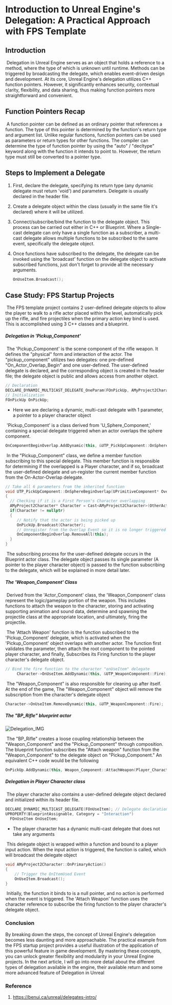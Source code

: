# Introduction to Unreal Engine's Delegation: A Practical Approach with FPS Template

## Introduction

​	Delegation in Unreal Engine serves as an object that holds a reference to a method, where the type of which is unknown until runtime. Methods can be triggered by broadcasting the delegate, which enables event-driven design and development. At its core, Unreal Engine's delegation utilizes C++ function pointers. However, it significantly enhances security, contextual clarity, flexibility, and data sharing, thus making function pointers more straightforward and convenient.

## Function Pointers Recap

​	A function pointer can be defined as an ordinary pointer that references a function. The type of this pointer is determined by the function's return type and argument list. Unlike regular functions, function pointers can be used as parameters or return types for other functions. The compiler can determine the type of function pointer by using the "auto" / "decltype" keyword along with the function it intends to point to. However, the return type must still be converted to a pointer type.

## Steps to Implement a Delegate

1. First, declare the delegate, specifying its return type (any dynamic delegate must return 'void') and parameters. Delegate is usually declared in the header file.

2. Create a delegate object within the class (usually in the same file it's declared) where it will be utilized.

3. Connect/subscribe/bind the function to the delegate object. This process can be carried out either in C++ or Blueprint. Where a Single-cast delegate can only have a single function as a subscriber, a multi-cast delegate allows multiple functions to be subscribed to the same event, specifically the delegate object.

4. Once functions have subscribed to the delegate, the delegate can be invoked using the 'broadcast' function on the delegate object to activate subscribed functions, just don't forget to provide all the necessary arguments.

   ```c++
   OnUseItem.Broadcast();
   ```

## Case Study: FPS Startup Projects

​	The FPS template project contains 2 user-defined delegate objects to allow the player to walk to a rifle actor placed within the level, automatically pick up the rifle, and fire projectiles when the primary action key bind is used. This is accomplished using 3 C++ classes and a blueprint.

##### Delegation in 'Pickup_Component'

​	The 'Pickup_Component' is the scene component of the rifle weapon. It defines the "physical" form and interaction of the actor. The "pickup_component" utilizes two delegates: one pre-defined "On_Actor_Overlap_Begin" and one user-defined. The user-defined delegate is declared, and the corresponding object is created in the header file; the delegate object is public and allows access from another object.

```c++
// Declaration
DECLARE_DYNAMIC_MULTICAST_DELEGATE_OneParam(FOnPickUp, AMyProject2Character*, PickUpCharacter);
// Initialization
FOnPickUp OnPickUp; 
```

- Here we are declaring a dynamic, multi-cast delegate with 1 parameter, a pointer to a player character object

​	'Pickup_Component' is a class derived from 'U_Sphere_Component,' containing a special delegate triggered when an actor overlaps the sphere component. 

```c++
OnComponentBeginOverlap.AddDynamic(this, &UTP_PickUpComponent::OnSphereBeginOverlap); // Register the onSphereBeginOverlap function to OnComponentBeginOverlap (inherited)
```

​	In the "Pickup_Component" class, we define a member function subscribing to this special delegate. This member function is responsible for determining if the overlapped is a Player character, and if so, broadcast the user-defined delegate and un-register the current member function from the On-Actor-Overlap delegate.

```c++
// Take all 6 parameters from the inherited function
void UTP_PickUpComponent::OnSphereBeginOverlap(UPrimitiveComponent* OverlappedComponent, AActor* OtherActor, UPrimitiveComponent* OtherComp, int32 OtherBodyIndex, bool bFromSweep, const FHitResult& SweepResult)
{
  // Checking if it is a First Person's Character overlapping
  AMyProject2Character* Character = Cast<AMyProject2Character>(OtherActor);
  if(Character != nullptr)
  {
     // Notify that the actor is being picked up
     OnPickUp.Broadcast(Character);
     // Unregister from the Overlap Event so it is no longer triggered
     OnComponentBeginOverlap.RemoveAll(this);
  }
}
```

​	The subscribing process for the user-defined delegate occurs in the Blueprint actor class. The delegate object passes its single parameter (A pointer to the player character object) is passed to the function subscribing to the delegate, which will be explained in more detail later.

##### The 'Weapon_Component' Class

​	Derived from the 'Actor_Component' class, the 'Weapon_Component' class represent the logic/gameplay portion of the weapon. This includes functions to attach the weapon to the character, storing and activating supporting animation and sound data, determine and spawning the projectile class at the appropriate location, and ultimately, firing the projectile.

​	The 'Attach Weapon' function is the function subscribed to the 'Pickup_Component' delegate, which is activated when the 'Pickup_Component' object overlaps with another actor. The function first validates the parameter, then attach the root component to the pointed player character, and finally, Subscribes its Firing function to the player character's delegate object.

```c++
// Bind the fire function to the character "onUseItem" delegate
     Character->OnUseItem.AddDynamic(this, &UTP_WeaponComponent::Fire);
```

​	The "Weapon_Component" is also responsible for cleaning up after itself. At the end of the game, The "Weapon_Component" object will remove the subscription from the character's delegate object

```c++
Character->OnUseItem.RemoveDynamic(this, &UTP_WeaponComponent::Fire);
```

##### The "BP_Rifle" blueprint actor

![Delegation_IMG](D:\Code\Gamedev-learning-notes\Engine\Delegation_IMG.png)

​	The "BP_Rifle" creates a loose coupling relationship between the "Weapon_Component" and the "Pickup_Component" through composition. The blueprint function subscribes the "Attach weapon" function from the "Weapon_Component" to the delegate object on "Pickup_Component." An equivalent C++ code would be the following

```c++
OnPickUp.AddDynamic(this, Weapon_Component::AttachWeapon(Player_Character));
```

##### Delegation in Player Character class

​	The player character also contains a user-defined delegate object declared and initialized within its header file. 

```c++
DECLARE_DYNAMIC_MULTICAST_DELEGATE(FOnUseItem); // Delegate declaration
UPROPERTY(BlueprintAssignable, Category = "Interaction")
  FOnUseItem OnUseItem;
```

- The player character has a dynamic multi-cast delegate that does not take any arguments

​	This delegate object is wrapped within a function and bound to a player input action. When the input action is triggered, the function is called, which will broadcast the delegate object

```c++
void AMyProject2Character::OnPrimaryAction()
{
 	// Trigger the OnItemUsed Event
 	OnUseItem.Broadcast();
}
```

​	Initially, the function it binds to is a null pointer, and no action is performed when the event is triggered. The 'Attach Weapon' function uses the character reference to subscribe the firing function to the player character's delegate object.

### Conclusion

By breaking down the steps, the concept of Unreal Engine's delegation becomes less daunting and more approachable. The practical example from the FPS startup project provides a useful illustration of the application of this powerful feature in game development. By mastering these concepts, you can unlock greater flexibility and modularity in your Unreal Engine projects. In the next article, I will go into more detail about the different types of delegation available in the engine, their available return and some more advanced feature of Delegation in Unreal

### Reference

1. https://benui.ca/unreal/delegates-intro/
